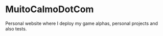 # MuitoCalmoDotCom
Personal website where I deploy my game alphas, personal projects and also tests.

